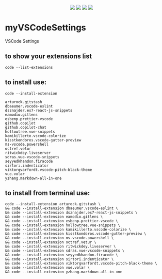 <p align="center">
  <a href="#"><img src="https://img.shields.io/badge/Home-000?style=for-the-badge"></a>
  <a href="#"><img src="https://img.shields.io/badge/Docs-blue?style=for-the-badge"></a>
  <a href="#"><img src="https://img.shields.io/badge/Issues-red?style=for-the-badge"></a>
  <a href="#"><img src="https://img.shields.io/badge/Contact-green?style=for-the-badge"></a>
</p>

# myVSCodeSettings
VSCode Settings

<!--
<p align="center">
  <a href="#">Home</a> |
  <a href="#">Docs</a> |
  <a href="#">Issues</a> |
  <a href="#">Contact</a>
</p>
-->

## to show your extensions list
```code --list-extensions```


## to install use:
```
code --install-extension

arturock.gitstash
dbaeumer.vscode-eslint
dsznajder.es7-react-js-snippets
eamodio.gitlens
esbenp.prettier-vscode
github.copilot
github.copilot-chat
hollowtree.vue-snippets
kamikillerto.vscode-colorize
kisstkondoros.vscode-gutter-preview
ms-vscode.powershell
octref.vetur
ritwickdey.liveserver
sdras.vue-vscode-snippets
seyyedkhandon.firacode
sirtori.indenticator
viktorqvarfordt.vscode-pitch-black-theme
vue.volar
yzhang.markdown-all-in-one
```

## to install from terminal use:
```
code --install-extension arturock.gitstash \
&& code --install-extension dbaeumer.vscode-eslint \
&& code --install-extension dsznajder.es7-react-js-snippets \
&& code --install-extension eamodio.gitlens \
&& code --install-extension esbenp.prettier-vscode \
&& code --install-extension hollowtree.vue-snippets \
&& code --install-extension kamikillerto.vscode-colorize \
&& code --install-extension kisstkondoros.vscode-gutter-preview \
&& code --install-extension ms-vscode.powershell \
&& code --install-extension octref.vetur \
&& code --install-extension ritwickdey.liveserver \
&& code --install-extension sdras.vue-vscode-snippets \
&& code --install-extension seyyedkhandon.firacode \
&& code --install-extension sirtori.indenticator \
&& code --install-extension viktorqvarfordt.vscode-pitch-black-theme \
&& code --install-extension vue.volar \
&& code --install-extension yzhang.markdown-all-in-one
```
